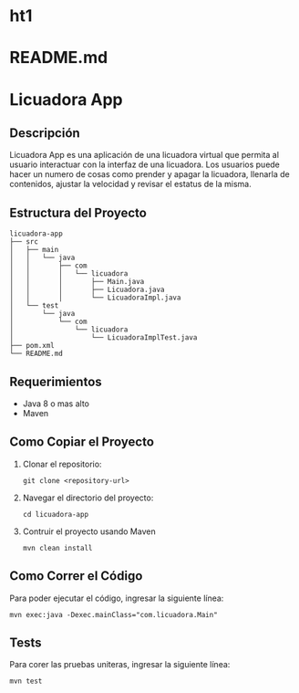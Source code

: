 # ht1
# README.md 

# Licuadora App

## Descripción
Licuadora App es una aplicación de una licuadora virtual que permita al usuario interactuar con la interfaz de una licuadora. Los usuarios puede hacer un numero de cosas como prender y apagar la licuadora, llenarla de contenidos, ajustar la velocidad y revisar el estatus de la misma. 

## Estructura del Proyecto
```
licuadora-app
├── src
│   ├── main
│   │   └── java
│   │       ├── com
│   │       │   └── licuadora
│   │       │       ├── Main.java
│   │       │       ├── Licuadora.java
│   │       │       └── LicuadoraImpl.java
│   └── test
│       └── java
│           └── com
│               └── licuadora
│                   └── LicuadoraImplTest.java
├── pom.xml
└── README.md
```

## Requerimientos
- Java 8 o mas alto
- Maven

## Como Copiar el Proyecto
1. Clonar el repositorio:
   ```
   git clone <repository-url>
   ```
2. Navegar el directorio del proyecto:
   ```
   cd licuadora-app
   ```
3. Contruir el proyecto usando Maven
   ```
   mvn clean install
   ```

## Como Correr el Código
Para poder ejecutar el código, ingresar la siguiente línea:
   ```
   mvn exec:java -Dexec.mainClass="com.licuadora.Main"
   ```
## Tests
Para corer las pruebas uniteras, ingresar la siguiente línea:
```
mvn test
```
